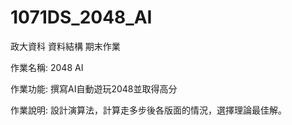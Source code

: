 ﻿# 1071DS_2048_AI
 
政大資科 資料結構 期末作業

作業名稱: 2048 AI

作業功能: 撰寫AI自動遊玩2048並取得高分

作業說明: 設計演算法，計算走多步後各版面的情況，選擇理論最佳解。
